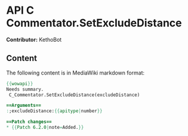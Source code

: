 # API C Commentator.SetExcludeDistance

**Contributor:** KethoBot

## Content

The following content is in MediaWiki markdown format:

```mediawiki
{{wowapi}}
Needs summary.
 C_Commentator.SetExcludeDistance(excludeDistance)

==Arguments==
:;excludeDistance:{{apitype|number}}

==Patch changes==
* {{Patch 6.2.0|note=Added.}}
```